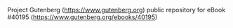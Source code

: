 Project Gutenberg (https://www.gutenberg.org) public repository for eBook #40195 (https://www.gutenberg.org/ebooks/40195)
